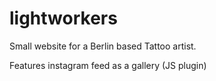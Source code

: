 # lightworkers
Small website for a Berlin based Tattoo artist.

Features instagram feed as a gallery (JS plugin)
